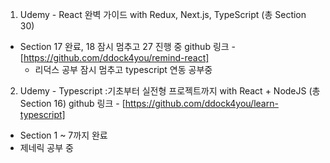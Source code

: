 1. Udemy - React 완벽 가이드 with Redux, Next.js, TypeScript (총 Section 30)

-   Section 17 완료, 18 잠시 멈추고 27 진행 중
    github 링크 - [https://github.com/ddock4you/remind-react]
    -   리덕스 공부 잠시 멈추고 typescript 연동 공부중

2. Udemy - Typescript :기초부터 실전형 프로젝트까지 with React + NodeJS (총 Section 16)
   github 링크 - [https://github.com/ddock4you/learn-typescript]

-   Section 1 ~ 7까지 완료
-   제네릭 공부 중

